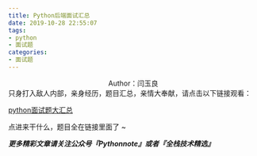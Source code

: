 ```yaml
---
title: Python后端面试汇总
date: 2019-10-28 22:55:07
tags:
- python
- 面试题
categories:
- 面试题
---
```


 <center>Author：闫玉良</center> 
只身打入敌人内部，亲身经历，题目汇总，亲情大奉献，请点击以下链接观看：

[python面试题大汇总](http://mp.weixin.qq.com/mp/homepage?__biz=Mzg3NTA0OTM1OQ==&hid=8&sn=811ae175b0ce7f4208d0a3bea3157ac0&scene=18#wechat_redirect )

<!--more-->









点进来干什么，题目全在链接里面了 ~ 

***更多精彩文章请关注公众号『Pythonnote』或者『全栈技术精选』***
